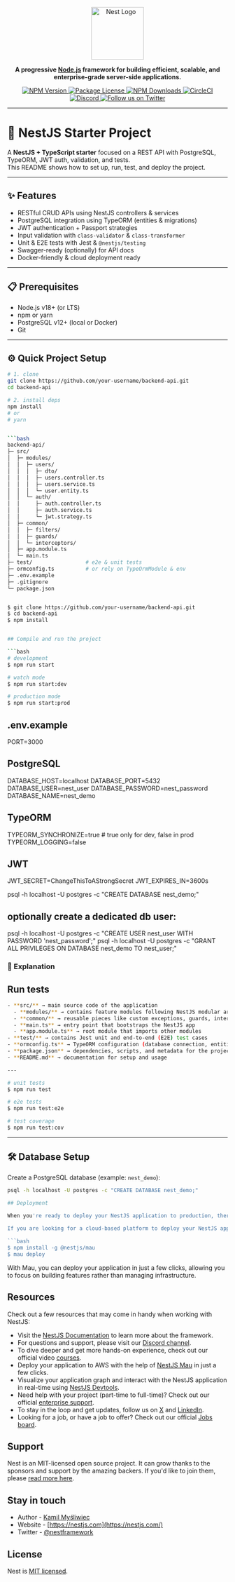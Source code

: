 <p align="center">
  <a href="https://nestjs.com/" target="_blank">
    <img src="https://nestjs.com/img/logo-small.svg" width="120" alt="Nest Logo"/>
  </a>
</p>

<p align="center">
  <b>A progressive <a href="http://nodejs.org" target="_blank">Node.js</a> framework for building efficient, scalable, and enterprise-grade server-side applications.</b>
</p>

<p align="center">
  <a href="https://www.npmjs.com/~nestjscore" target="_blank">
    <img src="https://img.shields.io/npm/v/@nestjs/core.svg" alt="NPM Version"/>
  </a>
  <a href="https://www.npmjs.com/~nestjscore" target="_blank">
    <img src="https://img.shields.io/npm/l/@nestjs/core.svg" alt="Package License"/>
  </a>
  <a href="https://www.npmjs.com/~nestjscore" target="_blank">
    <img src="https://img.shields.io/npm/dm/@nestjs/common.svg" alt="NPM Downloads"/>
  </a>
  <a href="https://circleci.com/gh/nestjs/nest" target="_blank">
    <img src="https://img.shields.io/circleci/build/github/nestjs/nest/master" alt="CircleCI"/>
  </a>
  <a href="https://discord.gg/G7Qnnhy" target="_blank">
    <img src="https://img.shields.io/badge/discord-online-brightgreen.svg" alt="Discord"/>
  </a>
  <a href="https://twitter.com/nestframework" target="_blank">
    <img src="https://img.shields.io/twitter/follow/nestframework.svg?style=social&label=Follow" alt="Follow us on Twitter"/>
  </a>
</p>

---

# 🚀 NestJS Starter Project

A **NestJS + TypeScript starter** focused on a REST API with PostgreSQL, TypeORM, JWT auth, validation, and tests.  
This README shows how to set up, run, test, and deploy the project.

---

## ✨ Features

- RESTful CRUD APIs using NestJS controllers & services  
- PostgreSQL integration using TypeORM (entities & migrations)  
- JWT authentication + Passport strategies  
- Input validation with `class-validator` & `class-transformer`  
- Unit & E2E tests with Jest & `@nestjs/testing`  
- Swagger-ready (optionally) for API docs  
- Docker-friendly & cloud deployment ready

---

## 📋 Prerequisites

- Node.js v18+ (or LTS)  
- npm or yarn  
- PostgreSQL v12+ (local or Docker)  
- Git

---

## ⚙️ Quick Project Setup

```bash
# 1. clone
git clone https://github.com/your-username/backend-api.git
cd backend-api

# 2. install deps
npm install
# or
# yarn


```bash
backend-api/
├─ src/
│  ├─ modules/
│  │  ├─ users/
│  │  │  ├─ dto/
│  │  │  ├─ users.controller.ts
│  │  │  ├─ users.service.ts
│  │  │  └─ user.entity.ts
│  │  └─ auth/
│  │     ├─ auth.controller.ts
│  │     ├─ auth.service.ts
│  │     └─ jwt.strategy.ts
│  ├─ common/
│  │  ├─ filters/
│  │  ├─ guards/
│  │  └─ interceptors/
│  ├─ app.module.ts
│  └─ main.ts
├─ test/                 # e2e & unit tests
├─ ormconfig.ts          # or rely on TypeOrmModule & env
├─ .env.example
├─ .gitignore
└─ package.json


$ git clone https://github.com/your-username/backend-api.git
$ cd backend-api
$ npm install


## Compile and run the project

```bash
# development
$ npm run start

# watch mode
$ npm run start:dev

# production mode
$ npm run start:prod
```

## .env.example
PORT=3000

## PostgreSQL
DATABASE_HOST=localhost
DATABASE_PORT=5432
DATABASE_USER=nest_user
DATABASE_PASSWORD=nest_password
DATABASE_NAME=nest_demo

## TypeORM
TYPEORM_SYNCHRONIZE=true      # true only for dev, false in prod
TYPEORM_LOGGING=false

## JWT
JWT_SECRET=ChangeThisToAStrongSecret
JWT_EXPIRES_IN=3600s

psql -h localhost -U postgres -c "CREATE DATABASE nest_demo;"
## optionally create a dedicated db user:
psql -h localhost -U postgres -c "CREATE USER nest_user WITH PASSWORD 'nest_password';"
psql -h localhost -U postgres -c "GRANT ALL PRIVILEGES ON DATABASE nest_demo TO nest_user;"
 
### 🔎 Explanation

## Run tests

```bash
- **src/** → main source code of the application  
  - **modules/** → contains feature modules following NestJS modular architecture (e.g., `users`, `auth`, etc.)  
  - **common/** → reusable pieces like custom exceptions, guards, interceptors, and pipes  
  - **main.ts** → entry point that bootstraps the NestJS app  
  - **app.module.ts** → root module that imports other modules  
- **test/** → contains Jest unit and end-to-end (E2E) test cases  
- **ormconfig.ts** → TypeORM configuration (database connection, entities, migrations)  
- **package.json** → dependencies, scripts, and metadata for the project  
- **README.md** → documentation for setup and usage  

---

# unit tests
$ npm run test

# e2e tests
$ npm run test:e2e

# test coverage
$ npm run test:cov
```
---

## 🛠 Database Setup

Create a PostgreSQL database (example: `nest_demo`):

```bash
psql -h localhost -U postgres -c "CREATE DATABASE nest_demo;"
 
## Deployment

When you're ready to deploy your NestJS application to production, there are some key steps you can take to ensure it runs as efficiently as possible. Check out the [deployment documentation](https://docs.nestjs.com/deployment) for more information.

If you are looking for a cloud-based platform to deploy your NestJS application, check out [Mau](https://mau.nestjs.com), our official platform for deploying NestJS applications on AWS. Mau makes deployment straightforward and fast, requiring just a few simple steps:

```bash
$ npm install -g @nestjs/mau
$ mau deploy
```

With Mau, you can deploy your application in just a few clicks, allowing you to focus on building features rather than managing infrastructure.

## Resources

Check out a few resources that may come in handy when working with NestJS:

- Visit the [NestJS Documentation](https://docs.nestjs.com) to learn more about the framework.
- For questions and support, please visit our [Discord channel](https://discord.gg/G7Qnnhy).
- To dive deeper and get more hands-on experience, check out our official video [courses](https://courses.nestjs.com/).
- Deploy your application to AWS with the help of [NestJS Mau](https://mau.nestjs.com) in just a few clicks.
- Visualize your application graph and interact with the NestJS application in real-time using [NestJS Devtools](https://devtools.nestjs.com).
- Need help with your project (part-time to full-time)? Check out our official [enterprise support](https://enterprise.nestjs.com).
- To stay in the loop and get updates, follow us on [X](https://x.com/nestframework) and [LinkedIn](https://linkedin.com/company/nestjs).
- Looking for a job, or have a job to offer? Check out our official [Jobs board](https://jobs.nestjs.com).

## Support

Nest is an MIT-licensed open source project. It can grow thanks to the sponsors and support by the amazing backers. If you'd like to join them, please [read more here](https://docs.nestjs.com/support).

## Stay in touch

- Author - [Kamil Myśliwiec](https://twitter.com/kammysliwiec)
- Website - [https://nestjs.com](https://nestjs.com/)
- Twitter - [@nestframework](https://twitter.com/nestframework)

## License

Nest is [MIT licensed](https://github.com/nestjs/nest/blob/master/LICENSE).

